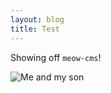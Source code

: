 ```yaml
---
layout: blog
title: Test
---
```




Showing off `meow-cms`!

![Me and my son](y0j2l3.jpg "Me and my son")

